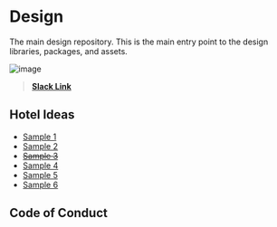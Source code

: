# Design

The main design repository. This is the main entry point to the design libraries, packages, and assets.

![image](https://user-images.githubusercontent.com/17856665/83970742-38a11980-a8cf-11ea-959d-991b74bca486.png)

> [**Slack Link**](https://hngi7.slack.com/archives/C013K32KMRQ/p1591537539422700)

## Hotel Ideas

- [Sample 1](https://github.com/hng-teamfury-org/design/tree/dev/sample1)
- [Sample 2](https://github.com/hng-teamfury-org/design/tree/dev/sample2)
- [~~Sample 3~~](https://github.com/hng-teamfury-org/design/tree/dev/sample3)
- [Sample 4](https://github.com/hng-teamfury-org/design/tree/dev/sample4)
- [Sample 5](https://github.com/hng-teamfury-org/design/tree/dev/sample5)
- [Sample 6](https://github.com/hng-teamfury-org/design/tree/dev/sample6)

## Code of Conduct
